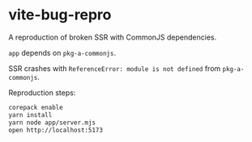 # vite-bug-repro

A reproduction of broken SSR with CommonJS dependencies.

`app` depends on `pkg-a-commonjs`.

SSR crashes with `ReferenceError: module is not defined` from `pkg-a-commonjs`.

Reproduction steps:
```bash
corepack enable
yarn install
yarn node app/server.mjs
open http://localhost:5173
```
